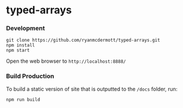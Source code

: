# typed-arrays 
### Development

```
git clone https://github.com/ryanmcdermott/typed-arrays.git
npm install
npm start
```

Open the web browser to `http://localhost:8888/`

### Build Production
To build a static version of site that is outputted to the `/docs` folder, run:
```
npm run build
```

